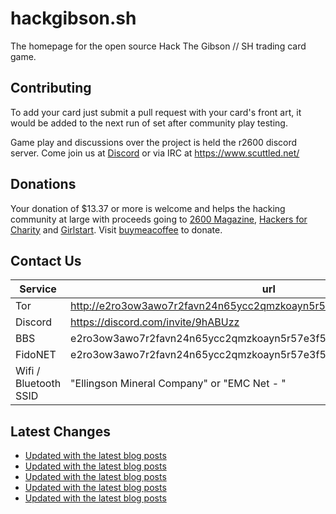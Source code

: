 # hackgibson.sh
The homepage for the open source Hack The Gibson // SH trading card game.


## Contributing

To add your card just submit a pull request with your card's front art, it would be added to the next run of set after community play testing.

Game play and discussions over the project is held the r2600 discord server. Come join us at [Discord](https://discord.com/invite/9hABUzz) or via IRC at https://www.scuttled.net/


## Donations

Your donation of $13.37 or more is welcome and helps the hacking community at large with proceeds going to [2600 Magazine](https://2600.com/), [Hackers for Charity](https://hackersforcharity.org) and [Girlstart](https://girlstart.org).  Visit [buymeacoffee](https://www.buymeacoffee.com/hackgibson.sh) to donate.


## Contact Us

Service | url
-|-
Tor | http://e2ro3ow3awo7r2favn24n65ycc2qmzkoayn5r57e3f56nvjwdcgg32ad.onion
Discord | https://discord.com/invite/9hABUzz
BBS | e2ro3ow3awo7r2favn24n65ycc2qmzkoayn5r57e3f56nvjwdcgg32ad.onion:23
FidoNET | e2ro3ow3awo7r2favn24n65ycc2qmzkoayn5r57e3f56nvjwdcgg32ad.onion:24554
Wifi / Bluetooth SSID | "Ellingson Mineral Company" or "EMC Net - <fidonet address>"

## Latest Changes
<!-- BLOG-POST-LIST:START -->
- [Updated with the latest blog posts](https://github.com/DFW2600/hackgibson.sh/commit/a67b089d462302eca889a8ae63e8d5f88c81bd6d)
- [Updated with the latest blog posts](https://github.com/DFW2600/hackgibson.sh/commit/2101d8598bb1bdaca2172672216fcbb0cfc0ae60)
- [Updated with the latest blog posts](https://github.com/DFW2600/hackgibson.sh/commit/c6a9a1fdd1069f8e528bbe0081cb599fa9bda8e6)
- [Updated with the latest blog posts](https://github.com/DFW2600/hackgibson.sh/commit/a59fe1e0e1f9c1aa15c681a0be1cd735f9ca7461)
- [Updated with the latest blog posts](https://github.com/DFW2600/hackgibson.sh/commit/0ba371603cd96d127d0b5cbab73543f21a9a2baa)
<!-- BLOG-POST-LIST:END -->
